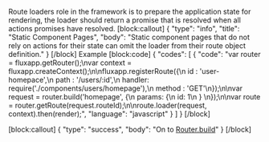 Route loaders role in the framework is to prepare the application state for rendering, the loader should return a promise that is resolved when all actions promises have resolved. 
[block:callout]
{
  "type": "info",
  "title": "Static Component Pages",
  "body": "Static component pages that do not rely on actions for their state can omit the loader from their route object definition."
}
[/block]
Example
[block:code]
{
  "codes": [
    {
      "code": "var router = fluxapp.getRouter();\nvar context = fluxapp.createContext();\n\nfluxapp.registerRoute({\n  id : 'user-homepace',\n  path : '/users/:id',\n  handler: require('./components/users/homepage'),\n  method : 'GET'\n});\n\nvar request = router.build('homepage', {\n  params: {\n    id: 1\n  }  \n});\n\nvar route = router.getRoute(request.routeId);\n\nroute.loader(request, context).then(render);",
      "language": "javascript"
    }
  ]
}
[/block]

[block:callout]
{
  "type": "success",
  "body": "On to [Router.build](doc:buildidurl-metadata)"
}
[/block]